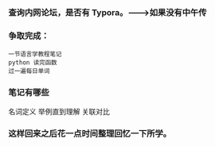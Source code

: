 ### 查询内网论坛，是否有 Typora。--->如果没有中午传

### 争取完成：
	一节语言学教程笔记
	python 读完函数
	过一遍每日单词

### 笔记有哪些
名词定义
举例直到理解
关联对比

### 这样回来之后花一点时间整理回忆一下所学。